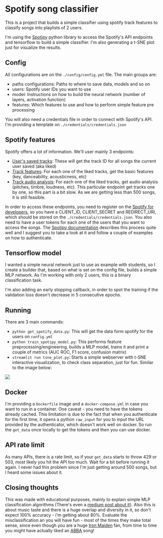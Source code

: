 # Spotify song classifier

This is a project that builds a simple classifier using spotify track features to classify songs into playlists of 2 users. 

I'm using the [Spotipy](https://spotipy.readthedocs.io/en/2.16.1/) python library to access the Spotify's API endpoints and tensorflow to build a simple classifier. I'm also generating a t-SNE plot just for visualize the results.

## Config

All configurations are on the `./config/config.yml` file. The main groups are:

- paths configurations: Paths to where to save data, models and so on
- users: Spotify user IDs you want to use
- model: Instructions on how to build the neural network (number of layers, activation function)
- features: Which features to use and how to perform simple feature pre processing

You will also need a credentials file in order to connect with Spotify's API. I'm providing a template on `./credentials/credentials.json`
## Spotify features

Spotify offers a lot of information. We'll user mainly 3 endpoints:
- [User's saved tracks](https://developer.spotify.com/console/get-current-user-saved-tracks/): These will get the track ID for all songs the current user saved (aka liked)
- [Track features](https://developer.spotify.com/documentation/web-api/reference/tracks/get-several-audio-features/): For each one of the liked tracks, get the basic features (key, danceability, acousticness, etc)
- [Track audio analysis](https://developer.spotify.com/documentation/web-api/reference/tracks/get-audio-analysis/): For each one of the liked tracks, get audio analysis (pitches, timbre, loudness, etc). This particular endpoint get tracks one by one, so this part is a bit slow. As we are getting less than 500 songs, it is still feasible.

In order to access these endpoints, you need to register on the [Spotify for developers](https://developer.spotify.com/), so you have a CLIENT_ID, CLIENT_SECRET and REDIRECT_URI, which should be stored on the `./credentials/credentials.json`. You also need to have a user tokens for each one of the users that you want to access the songs. The [Spotipy documentation](https://spotipy.readthedocs.io/en/2.16.1/#authorization-code-flow) describes this process quite well and I suggest you to take a look at it and follow a couple of examples on how to authenticate.

## Tensorflow model

I wanted a simple neural network just to use as example with students, so I create a builder that, based on what is set on the config file, builds a simple MLP network. As I'm working with only 2 users, this is a binary classification task. 

I'm also adding an early stopping callback, in order to spot the training if the validation loss doesn't decrease in 5 consecutive epochs.

## Running

There are 3 main commands:

- `python get_spotify_data.py`: This will get the data form spotify for the users on `config.yml`
- `python train_spotipy_model.py`: This performs feature preprocessing/engineering, builds a MLP model, trains it and print a couple of metrics (AUC ROC, F1 score, confusion matrix)
- `streamlit run tsne_plot.py`: Starts a simple webserver with t-SNE interactive visualization, to check class separation, just for fun. Similar to the image below:

![](https://paulo-blog-media.s3-sa-east-1.amazonaws.com/posts/2020-12-18-spotify_song_classifier/tsne_plot.jpg)
## Docker

I'm providing a `Dockerfile` image and a `docker-compose.yml` in case you want to run in a container. One caveat - you need to have the tokens already cached. This limitation is due to the fact that when you authenticate for the first time, it opens a python `raw_input` for you to input the URL provided by the authenticator, which doesn't work well on docker. So run the `get_data` once locally to get the tokens and then you can use docker. 

## API rate limit

As many APIs, there is a rate limit, so if your `get_data` starts to throw 429 or 503, most likely you hit the API too much. Wait for a bit before running it again. I never had this problem since I'm just getting around 500 songs, but I heard some issues about it.

## Closing thoughts

This was made with educational purposes, mainly to explain simple MLP classification algorithms (There's even a [medium post about it](https://medium.com/@paulo_sampaio/https-medium-com-paulo-sampaio-classification-351a0e3592e9)). Also this is about music taste and there is a huge overlap and diversity in it, so don't expect 100% accuracy - i'm getting about 80%. Evaluate the misclassification an you will have fun - most of the times they make total sense, since even though you are a huge [Iron Maiden](https://en.wikipedia.org/wiki/Iron_Maiden) fan, from time to time you might have actually liked an [ABBA](https://en.wikipedia.org/wiki/ABBA) song!
